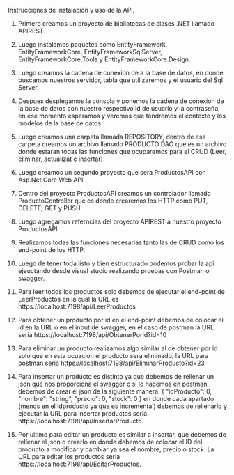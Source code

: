Instrucciones de instalación y uso de la API.

1. Primero creamos un proyecto de bibliotecas de clases .NET llamado APIREST

2. Luego instalamos paquetes como EntityFramework, EntityFrameworkCore, EntityFrameworkSqlServer,
   EntityFrameworkCore.Tools y EntityFrameworkCore.Design.

3. Luego creamos la cadena de conexion de a la base de datos, en donde buscamos nuestros servidor,
   tabla que utilizaremos y el usuario del Sql Server.

4. Despues desplegamos la consola y ponemos la cadena de conexion de la base de datos con nuestro
   respectivo id de usuario y la contraseña, en ese momento esperamos y veremos que tendremos el
   contexto y los modelos de la base de datos

5. Luego creamos una carpeta llamada REPOSITORY, dentro de esa carpeta creamos un archivo llamado
   PRODUCTO DAO que es un archivo donde estaran todas las funciones que ocuparemos para el CRUD
   (Leer, eliminar, actualizat e insertar)

6. Luego creamos un segundo proyecto que sera ProductosAPI con Asp.Net Core Web API

7. Dentro del proyecto ProductosAPI creamos un controlador llamado ProductoController que es donde
   crearemos los HTTP como PUT, DELETE, GET y PUSH.

8. Luego agregamos referncias del proyecto APIREST a nuestro proyecto ProductosAPI

9. Realizamos todas las funciones necesarias tanto las de CRUD como los end-point de los HTTP.

10. Luego de tener toda listo y bien estructurado podemos probar la api ejeuctando desde visual
    studio realizando pruebas con Postman o swagger.

11. Para leer todos los productos solo debemos de ejecutar el end-point de LeerProductos en la
    cual la URL es https://localhost:7198/api/LeerProductos

12. Para obtener un producto por id en el end-point debemos de colocar el id en la URL o en
    el input de swagger, en el caso de postman la URL seria https://localhost:7198/api/ObtenerPorId?id=10

13. Para eliminar un producto realizamos algo similar al de obtener por id solo que en esta ocuacion el
    producto sera eliminado, la URL para postman seria https://localhost:7198/api/EliminarProducto?id=23

14. Para insertar un producto es distinto ya que debemos de rellenar un json que nos proporciona el swagger
    o si lo hacemos en postman debemos de crear el json de la siguiente manera:
     { "idProducto": 0, "nombre": "string", "precio": 0, "stock": 0 }
    en donde cada apartado (menos en el idproducto ya que es incremental) debemos de rellenarlo y ejecutar
    la URL para insertar productos seria https://localhost:7198/api/InsertarProducto.

15. Por ultimo para editar un producto es similar a insertar, que debemos de rellenar el json o crearlo en
    donde debemos de colocar el ID del producto a modificar y cambiar ya sea el nombre, precio o stock.
    La URL para editar los productos seria https://localhost:7198/api/EditarProductos.
